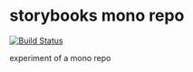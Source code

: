 # storybooks mono repo

[![Build Status](https://travis-ci.org/storybooks/mono.svg?branch=master)](https://travis-ci.org/storybooks/mono)

experiment of a mono repo
